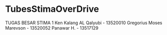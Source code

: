 # TubesStimaOverDrive

TUGAS BESAR STIMA 1
Ken Kalang AL Qalyubi - 13520010
Gregorius Moses Marevson - 13520052
Panawar H. - 13517129
